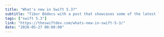 ```yaml
---
title: "What's new in Swift 5.3?"
subtitle: "Tibor Bödecs with a post that showcases some of the latest language features coming in Swift 5.3. All of the improvements Tibor describes are really cool, but my favourite is the implementation of SE-0268, which improves didSet semantics. It's a subtle, low-profile change which improves the performance of the language."
tags: ["swift 5.3"]
link: "https://theswiftdev.com/whats-new-in-swift-5-3/"
date: "2020-05-27 00:00:00"
---
```

